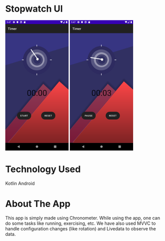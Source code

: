 # Stopwatch UI
<div>
    <img src="Start.png" width="200px"</img> 
    <img src="Pause.png" width="200px"</img>
</div>

# Technology Used
Kotlin
Android

# About The App
This app is simply made using Chronometer. While using the app, one can do some tasks like running, exercising, etc. We have also used MVVC to handle configuration changes (like rotation) and Livedata to observe the data.
